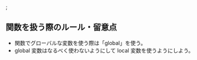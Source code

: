 <!-- Python_関数について -->;
<h2>関数を扱う際のルール・留意点</h2>

-   関数でグローバルな変数を使う際は「global」を使う。
-   global 変数はなるべく使わないようにして local 変数を使うようにしよう。
